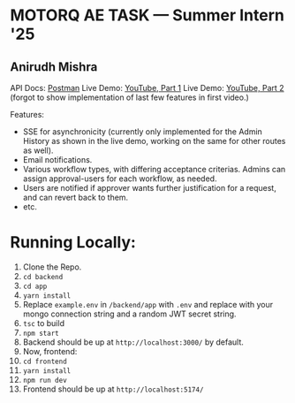 # MOTORQ AE TASK — Summer Intern '25
## Anirudh Mishra

API Docs: [Postman](https://documenter.getpostman.com/view/19697822/2s9Xy2Nrir)
Live Demo: [YouTube, Part 1](https://youtu.be/MPZqCgrCNbg)
Live Demo: [YouTube, Part 2](https://youtu.be/SXivGtwgO6w) (forgot to show implementation of last few features in first video.)

Features:
- SSE for asynchronicity (currently only implemented for the Admin History as shown in the live demo, working on the same for other routes as well).
- Email notifications.
- Various workflow types, with differing acceptance criterias. Admins can assign approval-users for each workflow, as needed.
- Users are notified if approver wants further justification for a request, and can revert back to them.
- etc.

# Running Locally:
1. Clone the Repo.
2. `cd backend`
3. `cd app`
4. `yarn install`
5. Replace `example.env` in `/backend/app` with `.env` and replace with your mongo connection string and a random JWT secret string.
6. `tsc` to build
7. `npm start`
8. Backend should be up at `http://localhost:3000/` by default.
9. Now, frontend:
10. `cd frontend`
11. `yarn install`
12. `npm run dev`
13. Frontend should be up at `http://localhost:5174/`
